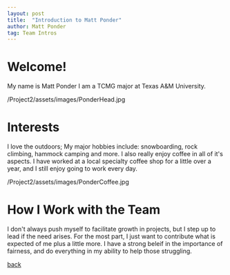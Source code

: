 ```yaml
---
layout: post
title:  "Introduction to Matt Ponder"
author: Matt Ponder
tag: Team Intros
---
```


# Welcome!

My name is Matt Ponder
I am a TCMG major at Texas A&M University.

/Project2/assets/images/PonderHead.jpg

# Interests

I love the outdoors; My major hobbies include: snowboarding, rock climbing, 
hammock camping and more.
I also really enjoy coffee in all of it's aspects. I have worked at a local 
specialty coffee shop for a little over a year, and I still enjoy going to 
work every day.

/Project2/assets/images/PonderCoffee.jpg

# How I Work with the Team

I don't always push myself to facilitate growth in projects, but I step up to 
lead if the need arises. For the most part, I just want to contribute what is 
expected of me plus a little more. I have a strong beleif in the importance of 
fairness, and do everything in my ability to help those struggling.

[back](./)

